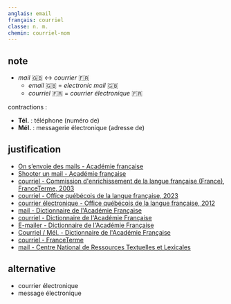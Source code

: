 ```yaml
---
anglais: email
français: courriel
classe: n. m.
chemin: courriel-nom
---
```

## note

- _mail_ 🇬🇧 ↔ _courrier_ 🇫🇷
  - _email_ 🇬🇧 = _electronic mail_ 🇬🇧
  - _courriel_ 🇫🇷 = _courrier électronique_ 🇫🇷

contractions :

- **Tél.** : téléphone (numéro de)
- **Mél.** : messagerie électronique (adresse de)

## justification

- [On s’envoie des mails - Académie française](https://www.academie-francaise.fr/senvoie-des-mails)
- [Shooter un mail - Académie française](https://www.academie-francaise.fr/shooter-un-mail)
- [courriel - Commission d'enrichissement de la langue française (France), FranceTerme, 2003](https://vitrinelinguistique.oqlf.gouv.qc.ca/fiche-gdt/fiche/26535896/courriel)
- [courriel - Office québécois de la langue française, 2023](https://vitrinelinguistique.oqlf.gouv.qc.ca/fiche-gdt/fiche/8353974/courriel)
- [courrier électronique - Office québécois de la langue française, 2012](https://vitrinelinguistique.oqlf.gouv.qc.ca/fiche-gdt/fiche/1299117/courrier-electronique)
- [mail - Dictionnaire de l'Académie Française](https://www.dictionnaire-academie.fr/article/A9M0210)
- [courriel - Dictionnaire de l'Académie Française](https://www.dictionnaire-academie.fr/article/A9_0090-A)
- [E-mailer - Dictionnaire de l'Académie Française](https://www.dictionnaire-academie.fr/article/DNP0436)
- [Courriel / Mél. - Dictionnaire de l'Académie Française](https://www.dictionnaire-academie.fr/article/QDL026)
- [courriel - FranceTerme](http://www.culture.fr/franceterme/terme/INFO638)
- [mail - Centre National de Ressources Textuelles et Lexicales](https://www.cnrtl.fr/definition/mail)

## alternative

- courrier électronique
- message électronique
